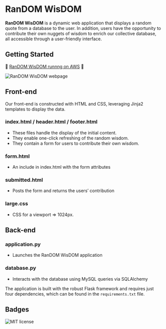 # RanDOM WisDOM

**RanDOM WisDOM** is a dynamic web application that displays a random quote from a database to the user. In addition, users have the opportunity to contribute their own nuggets of wisdom to enrich our collective database, all accessible through a user-friendly interface.

## Getting Started

🚀 [RanDOM WisDOM runnng on AWS](http://random-wisdom.eu-west-2.elasticbeanstalk.com/) 🚀

![RanDOM WisDOM webpage](https://www.followcrom.online/embeds/gh_domdom_readme.jpg "RanDOM WisDOM webpage")

## Front-end

Our front-end is constructed with HTML and CSS, leveraging Jinja2 templates to display the data.

### index.html / header.html / footer.html

- These files handle the display of the initial content.
- They enable one-click refreshing of the random wisdom.
- They contain a form for users to contribute their own wisdom.

### form.html

- An include in index.html with the form attributes

### submitted.html

- Posts the form and returns the users’ contribution

### large.css

- CSS for a viewport => 1024px.

## Back-end

### application.py

- Launches the RanDOM WisDOM application

### database.py

- Interacts with the database using MySQL queries via SQLAlchemy

The application is built with the robust Flask framework and requires just four dependencies, which can be found in the `requirements.txt` file.

## Badges

![MIT license](https://badgen.net/badge/license/MIT/blue)
